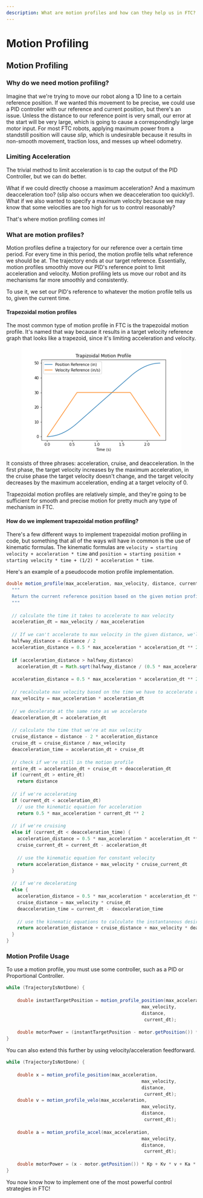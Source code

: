 ```yaml
---
description: What are motion profiles and how can they help us in FTC?
---
```


# Motion Profiling

## Motion Profiling

### Why do we need motion profiling?

Imagine that we're trying to move our robot along a 1D line to a certain reference position. If we wanted this movement to be precise, we could use a PID controller with our reference and current position, but there's an issue. Unless the distance to our reference point is very small, our error at the start will be very large, which is going to cause a correspondingly large motor input. For most FTC robots, applying maximum power from a standstill position will cause _slip_, which is undesirable because it results in non-smooth movement, traction loss, and messes up wheel odometry.

### Limiting Acceleration

The trivial method to limit acceleration is to cap the output of the PID Controller, but we can do better.

What if we could directly choose a maximum acceleration? And a maximum deacceleration too? (slip also occurs when we deacceleration too quickly!). What if we also wanted to specify a maximum velocity because we may know that some velocities are too high for us to control reasonably?

That's where motion profiling comes in!

### What are motion profiles?

Motion profiles define a trajectory for our reference over a certain time period. For every time in this period, the motion profile tells what reference we should be at. The trajectory ends at our target reference. Essentially, motion profiles smoothly move our PID's reference point to limit acceleration and velocity. Motion profiling lets us move our robot and its mechanisms far more smoothly and consistently.

To use it, we set our PID's reference to whatever the motion profile tells us to, given the current time.

#### Trapezoidal motion profiles

The most common type of motion profile in FTC is the trapezoidal motion profile. It's named that way because it results in a target velocity reference graph that looks like a trapezoid, since it's limiting acceleration and velocity.

<figure><img src="../.gitbook/assets/motion_profile.png" alt=""><figcaption></figcaption></figure>

It consists of three phrases: acceleration, cruise, and deacceleration. In the first phase, the target velocity increases by the maximum acceleration, in the cruise phase the target velocity doesn't change, and the target velocity decreases by the maximum acceleration, ending at a target velocity of 0.

Trapezoidal motion profiles are relatively simple, and they're going to be sufficient for smooth and precise motion for pretty much any type of mechanism in FTC.

#### How do we implement trapezoidal motion profiling?

There's a few different ways to implement trapezoidal motion profiling in code, but something that all of the ways will have in common is the use of kinematic formulas. The kinematic formulas are `velocity = starting velocity + acceleration * time` and `position = starting position + starting velocity * time + (1/2) * acceleration * time`.

Here's an example of a pseudocode motion profile implementation.

```java
double motion_profile(max_acceleration, max_velocity, distance, current_dt) {
  """
  Return the current reference position based on the given motion profile times, maximum acceleration, velocity, and current time.
  """

  // calculate the time it takes to accelerate to max velocity
  acceleration_dt = max_velocity / max_acceleration

  // If we can't accelerate to max velocity in the given distance, we'll accelerate as much as possible
  halfway_distance = distance / 2
  acceleration_distance = 0.5 * max_acceleration * acceleration_dt ** 2

  if (acceleration_distance > halfway_distance)
    acceleration_dt = Math.sqrt(halfway_distance / (0.5 * max_acceleration))

  acceleration_distance = 0.5 * max_acceleration * acceleration_dt ** 2

  // recalculate max velocity based on the time we have to accelerate and decelerate
  max_velocity = max_acceleration * acceleration_dt

  // we decelerate at the same rate as we accelerate
  deacceleration_dt = acceleration_dt

  // calculate the time that we're at max velocity
  cruise_distance = distance - 2 * acceleration_distance
  cruise_dt = cruise_distance / max_velocity
  deacceleration_time = acceleration_dt + cruise_dt

  // check if we're still in the motion profile
  entire_dt = acceleration_dt + cruise_dt + deacceleration_dt
  if (current_dt > entire_dt)
    return distance

  // if we're accelerating
  if (current_dt < acceleration_dt)
    // use the kinematic equation for acceleration
    return 0.5 * max_acceleration * current_dt ** 2

  // if we're cruising
  else if (current_dt < deacceleration_time) {
    acceleration_distance = 0.5 * max_acceleration * acceleration_dt ** 2
    cruise_current_dt = current_dt - acceleration_dt

    // use the kinematic equation for constant velocity
    return acceleration_distance + max_velocity * cruise_current_dt
  }

  // if we're decelerating
  else {
    acceleration_distance = 0.5 * max_acceleration * acceleration_dt ** 2
    cruise_distance = max_velocity * cruise_dt
    deacceleration_time = current_dt - deacceleration_time

    // use the kinematic equations to calculate the instantaneous desired position
    return acceleration_distance + cruise_distance + max_velocity * deacceleration_time - 0.5 * max_acceleration * deacceleration_time ** 2
  }
}
```

### Motion Profile Usage

To use a motion profile, you must use some controller, such as a PID or Proportional Controller.&#x20;

```java
while (TrajectoryIsNotDone) {

    double instantTargetPosition = motion_profile_position(max_acceleration, 
                                                  max_velocity, 
                                                  distance, 
                                                   current_dt);

    double motorPower = (instantTargetPosition - motor.getPosition()) * Kp
}
```

You can also extend this further by using velocity/acceleration feedforward.&#x20;

```java
while (TrajectoryIsNotDone) {

    double x = motion_profile_position(max_acceleration, 
                                                  max_velocity, 
                                                  distance, 
                                                   current_dt);
    double v = motion_profile_velo(max_acceleration, 
                                                  max_velocity, 
                                                  distance, 
                                                   current_dt);
                                                   
    double a = motion_profile_accel(max_acceleration, 
                                                  max_velocity, 
                                                  distance, 
                                                   current_dt);
                                                   
    double motorPower = (x - motor.getPosition()) * Kp + Kv * v + Ka * a; 
}
```

You now know how to implement one of the most powerful control strategies in FTC!
